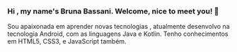 ### Hi , my name's Bruna Bassani. Welcome, nice to meet you! 👋
Sou apaixonada em aprender novas tecnologias , atualmente desenvolvo na tecnologia Android, com as linguagens Java e Kotlin.
Tenho conhecimentos em HTML5, CSS3, e JavaScript também. 


